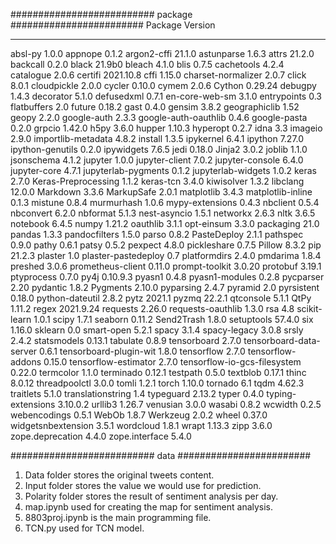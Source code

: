 ########################## package ########################
Package                      Version
---------------------------- ---------
absl-py                      1.0.0
appnope                      0.1.2
argon2-cffi                  21.1.0
astunparse                   1.6.3
attrs                        21.2.0
backcall                     0.2.0
black                        21.9b0
bleach                       4.1.0
blis                         0.7.5
cachetools                   4.2.4
catalogue                    2.0.6
certifi                      2021.10.8
cffi                         1.15.0
charset-normalizer           2.0.7
click                        8.0.1
cloudpickle                  2.0.0
cycler                       0.10.0
cymem                        2.0.6
Cython                       0.29.24
debugpy                      1.4.3
decorator                    5.1.0
defusedxml                   0.7.1
en-core-web-sm               3.1.0
entrypoints                  0.3
flatbuffers                  2.0
future                       0.18.2
gast                         0.4.0
gensim                       3.8.2
geographiclib                1.52
geopy                        2.2.0
google-auth                  2.3.3
google-auth-oauthlib         0.4.6
google-pasta                 0.2.0
grpcio                       1.42.0
h5py                         3.6.0
hupper                       1.10.3
hyperopt                     0.2.7
idna                         3.3
imageio                      2.9.0
importlib-metadata           4.8.2
install                      1.3.5
ipykernel                    6.4.1
ipython                      7.27.0
ipython-genutils             0.2.0
ipywidgets                   7.6.5
jedi                         0.18.0
Jinja2                       3.0.2
joblib                       1.1.0
jsonschema                   4.1.2
jupyter                      1.0.0
jupyter-client               7.0.2
jupyter-console              6.4.0
jupyter-core                 4.7.1
jupyterlab-pygments          0.1.2
jupyterlab-widgets           1.0.2
keras                        2.7.0
Keras-Preprocessing          1.1.2
keras-tcn                    3.4.0
kiwisolver                   1.3.2
libclang                     12.0.0
Markdown                     3.3.6
MarkupSafe                   2.0.1
matplotlib                   3.4.3
matplotlib-inline            0.1.3
mistune                      0.8.4
murmurhash                   1.0.6
mypy-extensions              0.4.3
nbclient                     0.5.4
nbconvert                    6.2.0
nbformat                     5.1.3
nest-asyncio                 1.5.1
networkx                     2.6.3
nltk                         3.6.5
notebook                     6.4.5
numpy                        1.21.2
oauthlib                     3.1.1
opt-einsum                   3.3.0
packaging                    21.0
pandas                       1.3.3
pandocfilters                1.5.0
parso                        0.8.2
PasteDeploy                  2.1.1
pathspec                     0.9.0
pathy                        0.6.1
patsy                        0.5.2
pexpect                      4.8.0
pickleshare                  0.7.5
Pillow                       8.3.2
pip                          21.2.3
plaster                      1.0
plaster-pastedeploy          0.7
platformdirs                 2.4.0
pmdarima                     1.8.4
preshed                      3.0.6
prometheus-client            0.11.0
prompt-toolkit               3.0.20
protobuf                     3.19.1
ptyprocess                   0.7.0
py4j                         0.10.9.3
pyasn1                       0.4.8
pyasn1-modules               0.2.8
pycparser                    2.20
pydantic                     1.8.2
Pygments                     2.10.0
pyparsing                    2.4.7
pyramid                      2.0
pyrsistent                   0.18.0
python-dateutil              2.8.2
pytz                         2021.1
pyzmq                        22.2.1
qtconsole                    5.1.1
QtPy                         1.11.2
regex                        2021.9.24
requests                     2.26.0
requests-oauthlib            1.3.0
rsa                          4.8
scikit-learn                 1.0.1
scipy                        1.7.1
seaborn                      0.11.2
Send2Trash                   1.8.0
setuptools                   57.4.0
six                          1.16.0
sklearn                      0.0
smart-open                   5.2.1
spacy                        3.1.4
spacy-legacy                 3.0.8
srsly                        2.4.2
statsmodels                  0.13.1
tabulate                     0.8.9
tensorboard                  2.7.0
tensorboard-data-server      0.6.1
tensorboard-plugin-wit       1.8.0
tensorflow                   2.7.0
tensorflow-addons            0.15.0
tensorflow-estimator         2.7.0
tensorflow-io-gcs-filesystem 0.22.0
termcolor                    1.1.0
terminado                    0.12.1
testpath                     0.5.0
textblob                     0.17.1
thinc                        8.0.12
threadpoolctl                3.0.0
tomli                        1.2.1
torch                        1.10.0
tornado                      6.1
tqdm                         4.62.3
traitlets                    5.1.0
translationstring            1.4
typeguard                    2.13.2
typer                        0.4.0
typing-extensions            3.10.0.2
urllib3                      1.26.7
venusian                     3.0.0
wasabi                       0.8.2
wcwidth                      0.2.5
webencodings                 0.5.1
WebOb                        1.8.7
Werkzeug                     2.0.2
wheel                        0.37.0
widgetsnbextension           3.5.1
wordcloud                    1.8.1
wrapt                        1.13.3
zipp                         3.6.0
zope.deprecation             4.4.0
zope.interface               5.4.0




########################## data ########################
1. Data folder stores the original tweets content.
2. Input folder stores the value we would use for prediction.
3. Polarity folder stores the result of sentiment analysis per day.
4. map.ipynb used for creating the map for sentiment analysis.
5. 8803proj.ipynb is the main programming file. 
6. TCN.py used for TCN model.